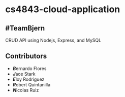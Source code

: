 # cs4843-cloud-application
## #TeamBjern
CRUD API using Nodejs, Express, and MySQL

## Contributors
- ***B***ernardo Flores
- ***J***ace Stark
- ***E***loy Rodriguez
- ***R***obert Quintanilla
- ***N***icolas Ruiz
